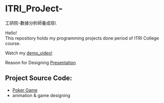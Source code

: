 # ITRI_ProJect-
工研院-數據分析師養成班\

Hello!\
This repository holds my programming projects done period of ITRI College course.

Watch my [demo_video!](https://youtube.com/shorts/BTUeZRKEGhU?feature=share)

Reason for Designing [Presentation](https://docs.google.com/presentation/d/15HltxWcCM_46OdVgtTdNvUwjh-2LcI1t/edit?usp=drive_link&ouid=108172496132652049978&rtpof=true&sd=true)

## Project Source Code:
* [Poker Game](https://github.com/Head-L/ITRI_ProJect/blob/main/IRIT/1_main%2Bgame.py)
 * animation & game designing
